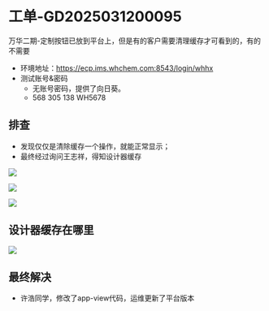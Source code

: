 # 工单-GD2025031200095

万华二期-定制按钮已放到平台上，但是有的客户需要清理缓存才可看到的，有的不需要

* 环境地址：https://ecp.ims.whchem.com:8543/login/whhx
* 测试账号&密码
    * 无账号密码，提供了向日葵。
    * 568 305 138 WH5678



## 排查

* 发现仅仅是清除缓存一个操作，就能正常显示；
* 最终经过询问王志祥，得知设计器缓存

![](/docs/1-功能维度-Lego汇总/设计器缓存导致页面错乱/images/001.png)

![](/docs/1-功能维度-Lego汇总/设计器缓存导致页面错乱/images/002.png)

![](/docs/1-功能维度-Lego汇总/设计器缓存导致页面错乱/images/003.png)



## 设计器缓存在哪里

![](/docs/1-功能维度-Lego汇总/设计器缓存导致页面错乱/images/004.png)



## 最终解决

* 许浩同学，修改了app-view代码，运维更新了平台版本